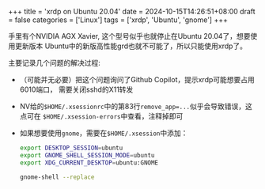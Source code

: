+++
title = 'xrdp on Ubuntu 20.04'
date = 2024-10-15T14:26:51+08:00
draft = false
categories = ['Linux']
tags = ['xrdp', 'Ubuntu', 'gnome']
+++

手里有个NVIDIA AGX Xavier, 这个型号似乎也就停止在Ubuntu 20.04了，想要使用更新版本
Ubuntu中的新版高性能grd也就不可能了，所以只能使用xrdp了。

主要记录几个问题的解决过程:

- （可能并无必要）把这个问题询问了Github Copilot，提示xrdp可能想要占用6010端口，
  需要关闭sshd的X11转发
- NV给的`$HOME/.xsessionrc`中的第83行`remove_app=...`似乎会导致错误，这点可在
  `$HOME/.xsession-errors`中查看，注释掉即可
- 如果想要使用`gnome`，需要在`$HOME/.xsession`中添加：
  
  ```bash
  export DESKTOP_SESSION=ubuntu
  export GNOME_SHELL_SESSION_MODE=ubuntu
  export XDG_CURRENT_DESKTOP=ubuntu:GNOME

  gnome-shell --replace
  ```
